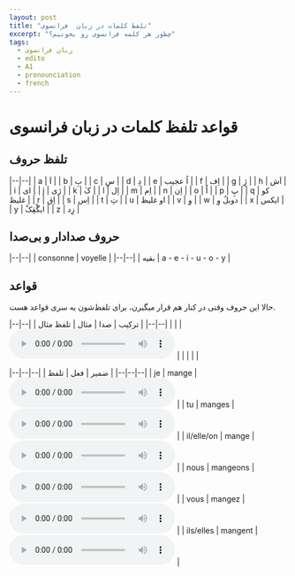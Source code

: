 ```yaml
---
layout: post
title: "تلفظ کلمات در زبان  فرانسوی"
excerpt: "چطور هر کلمه فرانسوی رو بخونیم؟"
tags: 
  - زبان فرانسوی
  - edito
  - A1
  - pronounciation
  - french
---
```


# قواعد تلفظ کلمات در زبان فرانسوی

## تلفظ حروف

|--|--|
| a | اَ |
| b | بِ |
| c | سِ |
| d | دِ |
| e | اُ عجیب |
| f | اِف |
| g | ژِ |
| h | اَش |
| i | ای |
| j | ژی |
| k | کَ |
| l | اِل |
| m | اِم |
| n | اِن |
| o | اُ |
| p | پِ |
| q | کو غلیظ |
| r | اِق |
| s | اِس |
| t | تِ |
| u | او غلیظ |
| v | وِ |
| w | دوبلُ وِ |
| x | ایکس |
| y | ایگْقِکْ |
| z | زِد |

## حروف صدادار و بی‌صدا

|--|--|
| consonne | voyelle |
|--|--|
| بقیه | a - e - i - u - o - y |

## قواعد

حالا این حروف وقتی در کنار هم قرار میگیرن، برای تلفظ‌شون یه سری قواعد هست.

|--|--|
| ترکیب | صدا | مثال | تلفظ مثال |
|--|--|
| | | <audio controls><source src="test.mp3" type="audio/mpeg"></audio> |
| | | |


|--|--|--|
| ضمیر | فعل | تلفظ |
|--|--|--|
| je | mange | <audio controls><source src="1704825944P922158-jemange.mp3" type="audio/mpeg"></audio> |
| tu | manges | <audio controls><source src="1704825946P387071-tumanges.mp3" type="audio/mpeg"></audio> |
| il/elle/on | mange | <audio controls><source src="1704825947P7560709-ilmange.mp3" type="audio/mpeg"></audio> |
| nous | mangeons | <audio controls><source src="1704825949P146952-nousmangeons.mp3" type="audio/mpeg"></audio> |
| vous | mangez | <audio controls><source src="1704825950P500524-vousmangez.mp3" type="audio/mpeg"></audio> |
| ils/elles | mangent | <audio controls><source src="1704825951P77415-ilsmangent.mp3" type="audio/mpeg"></audio> |